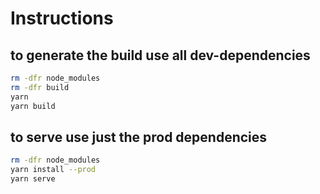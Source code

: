 
# Instructions

## to generate the build use all dev-dependencies

```bash
rm -dfr node_modules
rm -dfr build
yarn
yarn build
```

## to serve use just the prod dependencies

```bash
rm -dfr node_modules
yarn install --prod
yarn serve
```
